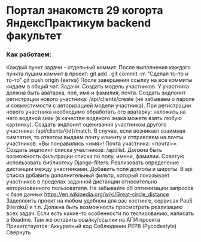 # Портал знакомств 29 когорта ЯндексПрактикум backend факультет
### Как работаем:
Каждый пункт задачи - отдельный коммит. После выполнения каждого пункта пушим коммит в проект:
git add .
git commit -m "Сделал то-то и то-то"
git push origin {ветка}
После завершения ссылку на все коммиты кидаем в общий чат.
Задачи:
Создать модель участников. У участника должна быть аватарка, пол, имя и фамилия, почта.
Создать эндпоинт регистрации нового участника: /api/clients/create (не забываем о пароле и совместимости с авторизацией модели участника).
При регистрации нового участника необходимо обработать его аватарку: наложить на него водяной знак (в качестве водяного знака можете взять любую картинку).
Создать эндпоинт оценивания участником другого участника: /api/clients/{id}/match. В случае, если возникает взаимная симпатия, то ответом выдаем почту клиенту и отправляем на почты участников: «Вы понравились <имя>! Почта участника: <почта>».
Создать эндпоинт списка участников: /api/list. Должна быть возможность фильтрации списка по полу, имени, фамилии. Советую использовать библиотеку Django-filters.
Реализовать определение дистанции между участниками. Добавить поля долготы и широты. В api списка добавить дополнительный фильтр, который показывает участников в пределах заданной дистанции относительно авторизованного пользователя. Не забывайте об оптимизации запросов к базе данных
https://en.wikipedia.org/wiki/Great-circle_distance
Задеплоить проект на любом удобном для вас хостинге, сервисах PaaS (Heroku) и т.п. Должна быть возможность просмотреть реализацию всех задач. Если есть какие-то особенности по тестированию, написать в Readme. Там же оставить ссылку/ссылки на АПИ проекта
Приветствуется:
Аккуратный код
Соблюдение PEP8 (Pycodestyle)
Свернуть
